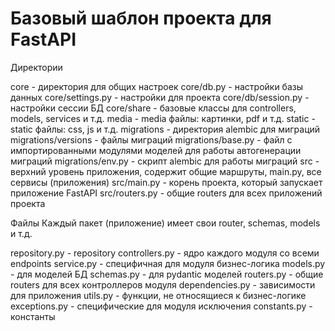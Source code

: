 # Базовый шаблон проекта для FastAPI

Директории

core - директория для общих настроек
core/db.py - настройки базы данных
core/settings.py - настройки для проекта
core/db/session.py - настройки сессии БД
core/share - базовые классы для controllers, models, services и т.д.
media - media файлы: картинки, pdf и т.д.
static - static файлы: css, js и т.д.
migrations - директория alembic для миграций
migrations/versions - файлы миграций
migrations/base.py - файл с импортированными модулями моделей для работы автогенерации миграций
migrations/env.py - скрипт alembic для работы миграций
src - верхний уровень приложения, содержит общие маршруты, main.py, все сервисы (приложения)
src/main.py - корень проекта, который запускает приложение FastAPI
src/routers.py - общие routers для всех приложений проекта


Файлы
Каждый пакет (приложение) имеет свои router, schemas, models и т.д.

repository.py - repository
controllers.py - ядро каждого модуля со всеми endpoints
service.py - специфичная для модуля бизнес-логика
models.py - для моделей БД
schemas.py - для pydantic моделей
routers.py - общие routers для всех контроллеров модуля
dependencies.py - зависимости для приложения
utils.py - функции, не относящиеся к бизнес-логике
exceptions.py - специфические для модуля исключения
constants.py - константы
